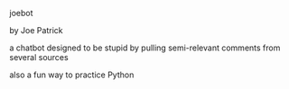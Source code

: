 joebot

by Joe Patrick

a chatbot designed to be stupid by pulling semi-relevant comments from several sources

also a fun way to practice Python
